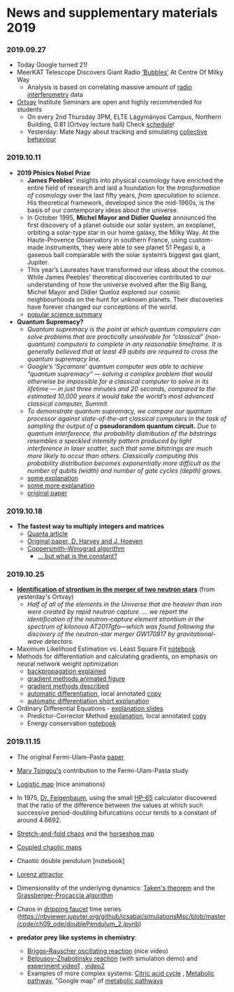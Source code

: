 # News and supplementary materials 2019

### 2019.09.27
- Today Google turned 21! [](https://www.google.com/logos/doodles/2019/googles-21st-birthday-6038069261107200.2-l.png)
- MeerKAT Telescope Discovers Giant Radio [‘Bubbles’](https://www.skatelescope.org/news/meerkat-discovers-giant-radio-bubbles/) At Centre Of Milky Way
  - Analysis is based on correlating massive amount of [radio interferometry](https://en.wikipedia.org/wiki/Radio_astronomy#Radio_interferometry) data 
- [Ortvay](https://physics.elte.hu/ortvaykollokvium) Institute Seminars are open and highly recommended for students
  - On every 2nd Thursday 3PM, ELTE Lágymányos Campus, Northern Building, 0.81 (Ortvay lecture hall) Check [schedule](https://physics.elte.hu/ortvaykollokvium/program)! 
  - Yesterday: Mate Nagy about tracking and simulating [collective behaviour](https://phys.org/news/2010-04-pigeon-backpacks-track-flock-voting.html)
  
### 2019.10.11
- __2019 Phisics Nobel Prize__
  - __James Peebles’__ insights into physical cosmology have enriched the entire field of research and laid a foundation for the _transformation of cosmology_ over the last fifty years, _from speculation to science_. His theoretical framework, developed since the mid-1960s, is the basis of our contemporary ideas about the universe.
  - In October 1995, __Michel Mayor and Didier Queloz__ announced the first discovery of a planet outside our solar system, an exoplanet, orbiting a solar-type star in our home galaxy, the Milky Way. At the Haute-Provence Observatory in southern France, using custom-made instruments, they were able to see planet 51 Pegasi b, a gaseous ball comparable with the solar system’s biggest gas giant, Jupiter.
  - This year’s Laureates have transformed our ideas about the cosmos. While James Peebles’ theoretical discoveries contributed to our understanding of how the universe evolved after the Big Bang, Michel Mayor and Didier Queloz explored our cosmic neighbourhoods on the hunt for unknown planets. Their discoveries have forever changed our conceptions of the world.
  - [popular science summary](https://www.nobelprize.org/uploads/2019/10/popular-physicsprize2019.pdf)
- __Quantum Supremacy?__ 
  - _Quantum supremacy is the point at which quantum computers can solve problems that are practically unsolvable for “classical” (non-quantum) computers to complete in any reasonable timeframe. It is generally believed that at least 49 qubits are required to cross the quantum supremacy line._
  - _Google’s ‘Sycamore’ quantum computer was able to achieve “quantum supremacy” — solving a complex problem that would otherwise be impossible for a classical computer to solve in its lifetime — in just three minutes and 20 seconds, compared to the estimated 10,000 years it would take the world’s most advanced classical computer, Summit._
  - _To demonstrate quantum supremacy, we compare our quantum processor against state-of-the-art classical computers in the task of sampling the output of a_ __pseudorandom quantum circuit.__ _Due to quantum interference, the probability distribution of the bitstrings resembles a speckled intensity pattern produced by light interference in laser scatter, such that some bitstrings are much more likely to occur than others. Classically computing this probability distribution becomes exponentially more difficult as the number of qubits (width) and number of gate cycles (depth) grows._
  - [some explanation](https://www.vice.com/en_us/article/9kedqd/ok-wtf-is-google-quantum-supremacy)
  - [some more explanation](https://www.quantamagazine.org/john-preskill-explains-quantum-supremacy-20191002/)
  - [original paper](https://www.inverse.com/article/59507-full-quantum-supremacy-paper)

### 2019.10.18
- __The fastest way to multiply integers and matrices__
  - [Quanta article](https://www.quantamagazine.org/mathematicians-discover-the-perfect-way-to-multiply-20190411/)
  - [Original paper, D. Harvey and J. Hoeven](https://hal.archives-ouvertes.fr/hal-02070778/document)
  - [Coppersmith–Winograd algorithm](https://en.wikipedia.org/wiki/Coppersmith%E2%80%93Winograd_algorithm)
    - [... but what is the constant?](https://mathoverflow.net/questions/1743/what-is-the-constant-of-the-coppersmith-winograd-matrix-multiplication-algorithm)
    
### 2019.10.25
- __[Identification of strontium in the merger of two neutron stars](https://www.nature.com/articles/s41586-019-1676-3)__ (from yesterday's Ortvay)
  - _Half of all of the elements in the Universe that are heavier than iron were created by rapid neutron capture. ... we report the identification of the neutron-capture element strontium in the spectrum of kilonova AT2017gfo—which was found following the discovery of the neutron-star merger GW170817 by gravitational-wave detectors._
- Maximum Likelihood Estimation vs. Least Square Fit [notebook](https://nbviewer.jupyter.org/github/icsabai/simulationsMsc/blob/master/code/ch08_lineq_fitting/maximum_likelihood.ipynb)
- Methods for differentiation and calculating gradients, on emphasis on neural network weight optimization
  - [backpropagation explained](https://google-developers.appspot.com/machine-learning/crash-course/backprop-scroll/)
  - [gradient methods animated figure](https://medium.com/datathings/neural-networks-and-backpropagation-explained-in-a-simple-way-f540a3611f5e)
  - [gradient methods described](http://ruder.io/optimizing-gradient-descent/)
  - [automatic differentiation](https://arxiv.org/pdf/1502.05767.pdf),  local annotated [copy](https://icsabai.github.io/classes/compsimf17em/Slides2019/automatic_differentiation_1502.05767.pdf)
  - [automatic differentiation short explanation](https://towardsdatascience.com/automatic-differentiation-explained-b4ba8e60c2ad)
- Ordinary Differential Equations - [explanation slides](https://icsabai.github.io/classes/compsimf17em/Slides2019/diffEq.pdf)
  - Predictor-Corrector Method [explanation](http://mathfaculty.fullerton.edu/mathews/n2003/abmmethod/adamsbashforthproof.pdf), local annotated [copy](https://icsabai.github.io/classes/compsimf17em/Slides2019/adamsbashforthproof.pdf)
  - Energy conservation [notebook](https://nbviewer.jupyter.org/github/ASU-CompMethodsPhysics-PHY494/PHY494-resources-2016/blob/master/08_ODEs/08_ODE-integrators-verlet.ipynb)
  
### 2019.11.15
- The original Fermi-Ulam-Pasta [paper](https://icsabai.github.io/classes/compsimf17em/Slides2019/FermiCollectedPapers1965.pdf)
- [Mary Tsingou's](https://icsabai.github.io/classes/compsimf17em/Slides2019/FUPT_Mary0801.1590.pdf) contribution to the Fermi-Ulam-Pasta study
- [Logistic map](https://en.wikipedia.org/wiki/Logistic_map) (nice animations)
- In 1975, [Dr. Feigenbaum](https://en.wikipedia.org/wiki/Mitchell_Feigenbaum), using the small [HP-65](https://en.wikipedia.org/wiki/HP-65) calculator discovered that the ratio of the difference between the values at which such successive period-doubling bifurcations occur tends to a constant of around 4.6692. 
- [Stretch-and-fold chaos](https://icsabai.github.io/classes/compsimf17em/Slides2019/strechAndFoldChaos.pdf) and the [horseshoe map](https://en.wikipedia.org/wiki/Horseshoe_map)
- [Coupled chaotic maps](https://en.wikipedia.org/wiki/Coupled_map_lattice)
- Chaotic double pendulum [notebook]
- [Lorenz attractor]() 
- Dimensionality of the underlying dynamics: [Taken's theorem](https://en.wikipedia.org/wiki/Takens%27s_theorem) and the  [Grassberger-Procaccia algorithm ](http://www.scholarpedia.org/article/Grassberger-Procaccia_algorithm) 
- Chaos in [dripping faucet](https://icsabai.github.io/classes/compsimf17em/Slides2019/dripping_faucet_chaos.pdf) time series
(https://nbviewer.jupyter.org/github/icsabai/simulationsMsc/blob/master/code/ch09_ode/doublePendulum_2.ipynb)

- __predator prey like systems in chemistry__: 
  - [Briggs–Rauscher oscillating reaction](https://en.wikipedia.org/wiki/Briggs%E2%80%93Rauscher_reaction) (nice video) 
  - [Belousov–Zhabotinsky reaction](https://en.wikipedia.org/wiki/Belousov%E2%80%93Zhabotinsky_reaction) (with simulation demo) and  [experiment video1](https://youtu.be/o72GGxQqWt8?t=65) , [video2](https://www.youtube.com/watch?v=jRQAndvF4sM)
  - Examples of more complex systems: [Citric acid cycle](https://en.wikipedia.org/wiki/Citric_acid_cycle) , [Metabolic pathway](https://en.wikipedia.org/wiki/Metabolic_pathway), "Google map" of [metabolic pathways](http://biochemical-pathways.com/#/map/1)
